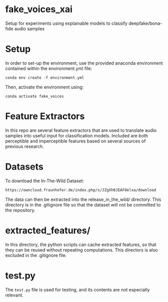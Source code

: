 # fake_voices_xai

Setup for experiments using explainable models to classify deepfake/bona-fide audio samples

# Setup

In order to set-up the environment, use the provided anaconda environment contained within the environment.yml file:
```
conda env create -f environment.yml
```
Then, activate the environment using:
```
conda activate fake_voices
```

# Feature Extractors

In this repo are several feature extractors that are used to translate audio samples into useful input for classification models. 
Included are both perceptible and imperceptible features based on several sources of previous research.

# Datasets
To download the In-The-Wild Dataset:
```
https://owncloud.fraunhofer.de/index.php/s/JZgXh0JEAF0elxa/download
```
The data can then be extracted into the release_in_the_wild/ directory. This directory is in the .gitignore file so that the dataset will not be committed to the repository.

# extracted_features/
In this directory, the python scripts can cache extracted features, so that they can be reused without repeating computations. This directors is also excluded in the .gitignore file.

# test.py

The `test.py` file is used for testing, and its contents are not especially relevant.

